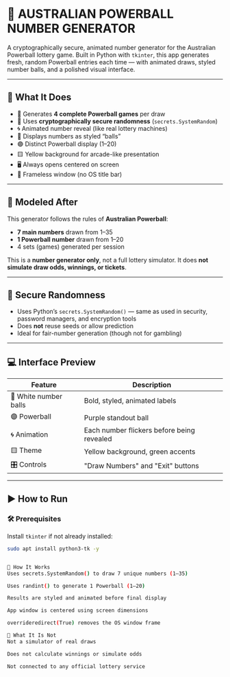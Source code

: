# 🎱 AUSTRALIAN POWERBALL NUMBER GENERATOR

A cryptographically secure, animated number generator for the Australian Powerball lottery game. Built in Python with `tkinter`, this app generates fresh, random Powerball entries each time — with animated draws, styled number balls, and a polished visual interface.

---

## 🔑 What It Does

- 🎲 Generates **4 complete Powerball games** per draw
- 🔐 Uses **cryptographically secure randomness** (`secrets.SystemRandom`)
- 🌀 Animated number reveal (like real lottery machines)
- 🎱 Displays numbers as styled “balls”
- 🟣 Distinct Powerball display (1–20)
- 🟨 Yellow background for arcade-like presentation
- 🖥️ Always opens centered on screen
- 🧱 Frameless window (no OS title bar)

---

## 🎯 Modeled After

This generator follows the rules of **Australian Powerball**:

- **7 main numbers** drawn from 1–35
- **1 Powerball number** drawn from 1–20
- 4 sets (games) generated per session

This is a **number generator only**, not a full lottery simulator. It does **not simulate draw odds, winnings, or tickets**.

---

## 🔐 Secure Randomness

- Uses Python’s `secrets.SystemRandom()` — same as used in security, password managers, and encryption tools
- Does **not** reuse seeds or allow prediction
- Ideal for fair-number generation (though not for gambling)

---

## 💻 Interface Preview

| Feature           | Description                                  |
|------------------|----------------------------------------------|
| 🎱 White number balls | Bold, styled, animated labels                |
| 🟣 Powerball       | Purple standout ball                          |
| 🌀 Animation       | Each number flickers before being revealed    |
| 🟨 Theme           | Yellow background, green accents              |
| 🎛️ Controls        | "Draw Numbers" and "Exit" buttons             |

---

## ▶️ How to Run

### 🛠 Prerequisites

Install `tkinter` if not already installed:

```bash
sudo apt install python3-tk -y


🧠 How It Works
Uses secrets.SystemRandom() to draw 7 unique numbers (1–35)

Uses randint() to generate 1 Powerball (1–20)

Results are styled and animated before final display

App window is centered using screen dimensions

overrideredirect(True) removes the OS window frame

🚫 What It Is Not
Not a simulator of real draws

Does not calculate winnings or simulate odds

Not connected to any official lottery service




